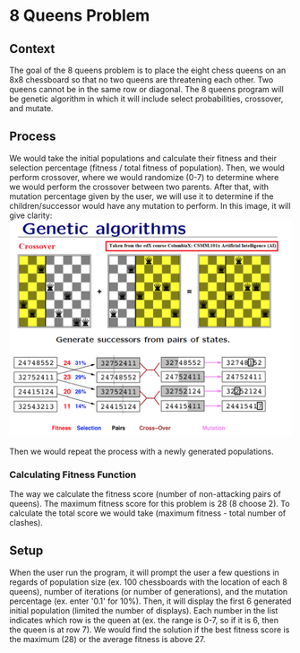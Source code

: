 # 8 Queens Problem

## Context
The goal of the 8 queens problem is to place the eight chess queens on an 8x8 chessboard so that no two queens are threatening each other. Two queens cannot be in the same row or diagonal. The 8 queens program will be genetic algorithm in which it will include select probabilities, crossover, and mutate. 

## Process
We would take the initial populations and calculate their fitness and their selection percentage (fitness / total fitness of population). Then, we would perform crossover, where we would randomize (0-7) to determine where we would perform the crossover between two parents. After that, with mutation percentage given by the user, we will use it to determine if the children/successor would have any mutation to perform. In this image, it will give clarity:
![alt text](image.png) <br /> <br />
Then we would repeat the process with a newly generated populations. 

### Calculating Fitness Function
The way we calculate the fitness score (number of non-attacking pairs of queens). The maximum fitness score for this problem is 28 (8 choose 2). To calculate the total score we would take (maximum fitness - total number of clashes).

## Setup
When the user run the program, it will prompt the user a few questions in regards of population size (ex. 100 chessboards with the location of each 8 queens), number of iterations (or number of generations), and the mutation percentage (ex. enter '0.1' for 10%). Then, it will display the first 6 generated initial population (limited the number of displays). Each number in the list indicates which row is the queen at (ex. the range is 0-7, so if it is 6, then the queen is at row 7). We would find the solution if the best fitness score is the maximum (28) or the average fitness is above 27.
